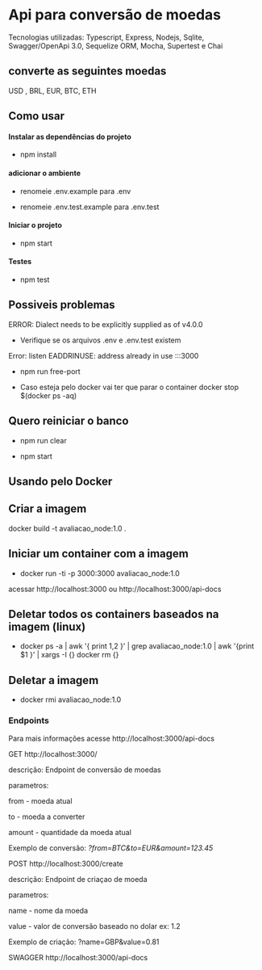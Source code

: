 
# Api para conversão de moedas

Tecnologias utilizadas: Typescript, Express, Nodejs, Sqlite, Swagger/OpenApi 3.0, Sequelize ORM, Mocha, Supertest e Chai

## converte as seguintes moedas

USD , BRL, EUR, BTC, ETH


## Como usar

#### Instalar as dependências do projeto

- npm install

#### adicionar o ambiente

- renomeie .env.example para .env

- renomeie .env.test.example para .env.test

#### Iniciar o projeto

- npm start

#### Testes

- npm test

## Possiveis problemas

  

ERROR: Dialect needs to be explicitly supplied as of v4.0.0

  
- Verifique se os arquivos .env e .env.test existem
 

Error: listen EADDRINUSE: address already in use :::3000

- npm run free-port

- Caso esteja pelo docker vai ter que parar o container docker stop $(docker  ps -aq)

## Quero reiniciar o banco

  -  npm run clear

- npm start

  

## Usando pelo Docker

  

## Criar a imagem

  docker build -t avaliacao_node:1.0 .
 

## Iniciar um container com a imagem

- docker run -ti -p 3000:3000 avaliacao_node:1.0

acessar http://localhost:3000 ou http://localhost:3000/api-docs

  

## Deletar todos os containers baseados na imagem (linux)

  

- docker ps -a | awk '{ print $1,$2 }' | grep avaliacao_node:1.0 | awk '{print $1 }' | xargs -I {} docker rm {}

  

## Deletar a imagem

  

- docker rmi avaliacao_node:1.0

  

### Endpoints

  

Para mais informações acesse http://localhost:3000/api-docs

  

GET http://localhost:3000/


descrição: Endpoint de conversão de moedas


parametros:


from - moeda atual


to - moeda a converter


amount - quantidade da moeda atual


Exemplo de conversão: *?from=BTC&to=EUR&amount=123.45*


  

POST http://localhost:3000/create


descrição: Endpoint de criaçao de moeda


parametros:


name - nome da moeda


value - valor de conversão baseado no dolar ex: 1.2


Exemplo de criação: ?name=GBP&value=0.81




SWAGGER http://localhost:3000/api-docs